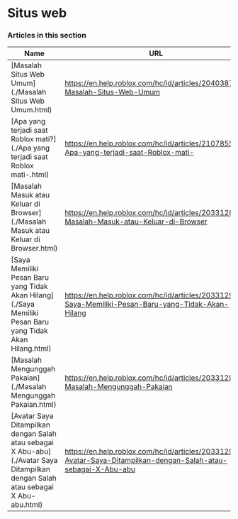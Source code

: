 # Situs web  
### Articles in this section
Name|URL
-|-
[Masalah Situs Web Umum](./Masalah Situs Web Umum.html) |https://en.help.roblox.com/hc/id/articles/204038784-Masalah-Situs-Web-Umum
[Apa yang terjadi saat Roblox mati?](./Apa yang terjadi saat Roblox mati-.html) |https://en.help.roblox.com/hc/id/articles/210785523-Apa-yang-terjadi-saat-Roblox-mati-
[Masalah Masuk atau Keluar di Browser](./Masalah Masuk atau Keluar di Browser.html) |https://en.help.roblox.com/hc/id/articles/203312820-Masalah-Masuk-atau-Keluar-di-Browser
[Saya Memiliki Pesan Baru yang Tidak Akan Hilang](./Saya Memiliki Pesan Baru yang Tidak Akan Hilang.html) |https://en.help.roblox.com/hc/id/articles/203312970-Saya-Memiliki-Pesan-Baru-yang-Tidak-Akan-Hilang
[Masalah Mengunggah Pakaian](./Masalah Mengunggah Pakaian.html) |https://en.help.roblox.com/hc/id/articles/203312930-Masalah-Mengunggah-Pakaian
[Avatar Saya Ditampilkan dengan Salah atau sebagai X Abu-abu](./Avatar Saya Ditampilkan dengan Salah atau sebagai X Abu-abu.html) |https://en.help.roblox.com/hc/id/articles/203312960-Avatar-Saya-Ditampilkan-dengan-Salah-atau-sebagai-X-Abu-abu